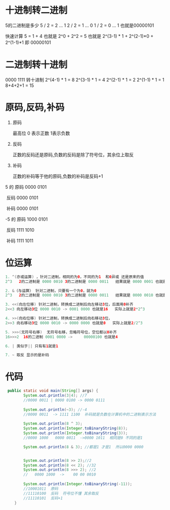 # 十进制转二进制
5的二进制是多少
5 / 2 = 2 ... 1
2 / 2 = 1 ... 0
1 / 2 = 0 ... 1
也就是00000101

快速计算 
5 = 1 + 4
也就是 2^0 + 2^2 = 5
也就是 2^(3-1) * 1 + 2^(2-1)*0 + 2^(1-1)*1  即 00000101

# 二进制转十进制
0000 1111 转十进制
2^(4-1) * 1 = 8
2^(3-1) * 1 = 4
2^(2-1) * 1 = 2
2^(1-1) * 1 = 1
8+4+2+1 = 15

# 原码,反码,补码
1. 原码

   最高位 0 表示正数 1表示负数	

2. 反码

   正数的反码还是原码,负数的反码是除了符号位，其余位上取反

3. 补码

   正数的补码等于他的原码,负数的补码是反码+1



5  的 原码 0000 0101

​         反码 0000 0101

​         补码 0000 0101



-5 的 原码  1000 0101

​         反码   1111 1010

​         补码    1111 1011           

# 位运算

```java
1. ^(亦或运算) ，针对二进制，相同的为0，不同的为1  和0异或 还是原来的值
2^3   2的二进制是 0000 0010 3的二进制是 0000 0011   结果就是 0000 0001 也就是1

2. &（与运算） 针对二进制，只要有一个为0，就为0
2^3   2的二进制是 0000 0010 3的二进制是 0000 0011   结果就是 0000 0010 也就是2

3. <<(向左位移) 针对二进制，转换成二进制后向左移动3位，后面用0补齐
2<<3 向左移动3位 0000 0010 -> 0001 0000 也就是16   实际上就是2*2^3

4. >>(向右位移) 针对二进制，转换成二进制后向右移动3位，
2>>3 向右移动3位 0000 0010 -> 0000 0000 也就是0   实际上就是2/2^3

5. >>>(无符号右移)  无符号右移，忽略符号位，空位都以0补齐
16>>>2  16的二进制 0001 0000 ->     00000100 也就是4

6. | 类似于|| 只有有1就是1

7. ~ 取反 显示的是补码
```



# 代码

```java
 public static void main(String[] args) {
        System.out.println(3|4); //7
        //0000 0011 | 0000 0100 -> 0000 0111
        
     	System.out.println(~3); //-4
        //0000 0011  -> 1111 1100  补码就是负数在计算机中的二进制表示方法  
     
        System.out.println(8 ^ 3);
        System.out.println(Integer.toBinaryString(8));
        System.out.println(Integer.toBinaryString(3));
        //0000 1000   0000 0011  ->0000 1011  相同是0 不同的是1

        System.out.println(8 & 3); //都是1 才是1  所以0000 0000


        System.out.println(8 >> 2);//2
        System.out.println(8 << 2); //32
        System.out.println(8 >>> 2); //2
        //   0000 1000  ->    00 00 0010
     
      	System.out.println(Integer.toBinaryString(-11));
        //10001011  原码
        //11110100  反码  符号位不懂 其余取反
        //11110101  反码+1
    }
```

​	